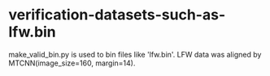 # verification-datasets-such-as-lfw.bin

make_valid_bin.py is used to bin files like 'lfw.bin'.
LFW data was aligned by MTCNN(image_size=160, margin=14).
